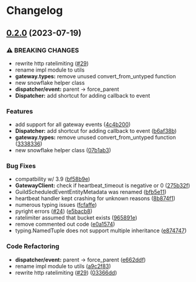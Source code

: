 # Changelog

## [0.2.0](https://github.com/discatpy-dev/core/compare/v0.1.0...v0.2.0) (2023-07-19)


### ⚠ BREAKING CHANGES

* rewrite http ratelimiting ([#29](https://github.com/discatpy-dev/core/issues/29))
* rename impl module to utils
* **gateway.types:** remove unused convert_from_untyped function
* new snowflake helper class
* **dispatcher/event:** parent -> force_parent
* **Dispatcher:** add shortcut for adding callback to event

### Features

* add support for all gateway events ([4c4b200](https://github.com/discatpy-dev/core/commit/4c4b200e751272397874584ae9cc8bb3affe2b4a))
* **Dispatcher:** add shortcut for adding callback to event ([b6af38b](https://github.com/discatpy-dev/core/commit/b6af38bccdaa6785e1c73ad1ac783416687c41c0))
* **gateway.types:** remove unused convert_from_untyped function ([3338336](https://github.com/discatpy-dev/core/commit/3338336c47de75580498f9c77bc71f7f32534892))
* new snowflake helper class ([07b1ab3](https://github.com/discatpy-dev/core/commit/07b1ab3c38e7596531456e2d3f3ecfaa003a1c40))


### Bug Fixes

* compatbility w/ 3.9 ([bf58b9e](https://github.com/discatpy-dev/core/commit/bf58b9e901b9a90d1b3fb44f1aa2ce1477421769))
* **GatewayClient:** check if heartbeat_timeout is negative or 0 ([275b32f](https://github.com/discatpy-dev/core/commit/275b32f03c0d3e7350bd2bdc5122e5133f545e4d))
* GuildScheduledEventEntityMetadata was renamed ([bfb5e11](https://github.com/discatpy-dev/core/commit/bfb5e11596da5c23438440be36c4798d4774a360))
* heartbeat handler kept crashing for unknown reasons ([8b874f1](https://github.com/discatpy-dev/core/commit/8b874f1c99a3f8074d04bc17231683691e957795))
* numerous typing issues ([fcfaffe](https://github.com/discatpy-dev/core/commit/fcfaffe7baf96af82c5c558d51a406c24a9ac7c7))
* pyright errors ([#24](https://github.com/discatpy-dev/core/issues/24)) ([e5bacb8](https://github.com/discatpy-dev/core/commit/e5bacb8cd0d225182547619d6c3df4be845ddf67))
* ratelimiter assumed that bucket exists ([965891e](https://github.com/discatpy-dev/core/commit/965891e6c7dda35f88a6e24c3f33378e26794356))
* remove commented out code ([e0a1574](https://github.com/discatpy-dev/core/commit/e0a157434df37361ca57784a37deb4fdcde4363e))
* typing.NamedTuple does not support multiple inheritance ([e874747](https://github.com/discatpy-dev/core/commit/e8747476e0a14908df8d363e11cdbfb3dee0c35d))


### Code Refactoring

* **dispatcher/event:** parent -&gt; force_parent ([e662ddf](https://github.com/discatpy-dev/core/commit/e662ddfccab3e97fe53a7ddac32c61f1ae7240b4))
* rename impl module to utils ([a9c2f83](https://github.com/discatpy-dev/core/commit/a9c2f83c058ccade2e22867b99678ce1a9049400))
* rewrite http ratelimiting ([#29](https://github.com/discatpy-dev/core/issues/29)) ([03366dd](https://github.com/discatpy-dev/core/commit/03366ddfe20de8821caa13165788185a7c291e2c))
